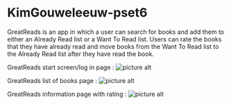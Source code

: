 # KimGouweleeuw-pset6
GreatReads is an app in which a user can search for books and add them to either an Already Read list or a Want To Read list.
Users can rate the books that they have already read and move books from the Want To Read list to the Already Read list after
they have read the book.

GreatReads start screen/log in page : ![picture alt](https://www.dropbox.com/s/1dbflb9x06zyzgn/GreatReads_login.png?raw=1 "GreatReads start screen")

GreatReads list of books page : ![picture alt](https://www.dropbox.com/s/vp1jhtq1jc512ew/GreatReads_list.png?raw=1 "GreatReads list screen")

GreatReads information page with rating : ![picture alt](https://www.dropbox.com/s/k59iwfhpcaapklg/GreatReads_rating.png?raw=1 "GreatReads information screen")

